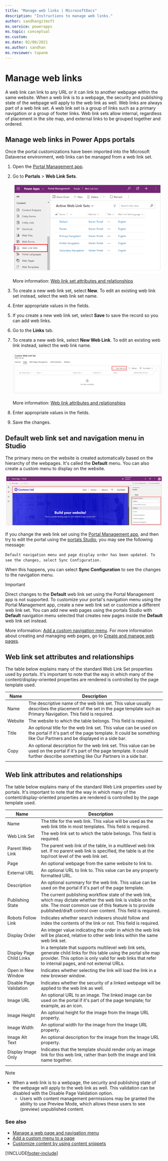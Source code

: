 ```yaml
---
title: "Manage web links | MicrosoftDocs"
description: "Instructions to manage web links."
author: sandhangitmsft
ms.service: powerapps
ms.topic: conceptual
ms.custom: 
ms.date: 02/08/2021
ms.author: sandhan
ms.reviewer: tapanm
---
```


# Manage web links

A web link can link to any URL or it can link to another webpage within the same website. When a web link is to a webpage, the security and publishing state of the webpage will apply to the web link as well. Web links are always part of a web link set. A web link set is a group of links such as a primary navigation or a group of footer links. Web link sets allow internal, regardless of placement in the site map, and external links to be grouped together and ordered.

## Manage web links in Power Apps portals

Once the portal customizations have been imported into the Microsoft Dataverse environment, web links can be managed from a web link set.

1. Open the [Portal Management app](configure-portal.md).

1. Go to **Portals** > **Web Link Sets**.

    ![Web Link Sets](media/manage-web-links/web-link-set.png "Web Link Sets")

    More information: [Web link set attributes and relationships](#web-link-set-attributes-and-relationships)

1. To create a new web link set, select **New**. To edit an existing web link set instead, select the web link set name.

1. Enter appropriate values in the fields.

1. If you create a new web link set, select **Save** to save the record so you can add web links.

1. Go to the **Links** tab.

1. To create a new web link, select **New Web Link**. To edit an existing web link instead, select the web link name.

    ![Add web link](media/manage-web-links/add-web-link.png "add web link")

    More information: [Web link attributes and relationships](#web-link-attributes-and-relationships)

1. Enter appropriate values in the fields.

1. Save the changes.

## Default web link set and navigation menu in Studio

The primary menu on the website is created automatically based on the hierarchy of the webpages. It's called the **Default** menu. You can also create a custom menu to display on the website.

![Default Navigation Menu](media/manage-web-links/navigation-menu.png "Default Navigation Menu")

If you change the web link set using the [Portal Management app](configure-portal.md), and then try to edit the portal using the [portals Studio](../portal-designer-anatomy.md), you may see the following message:

`Default navigation menu and page display order has been updated. To see the changes, select Sync Configuration.`

When this happens, you can select **Sync Configuration** to see the changes to the navigation menu.

> [!IMPORTANT]
> Direct changes to the **Default** web link set using the Portal Management app is not supported. To customize your portal's navigation menu using the Portal Management app, create a new web link set or customize a different web link set. You can add new web pages using the portals Studio with **Default** navigation menu selected that creates new pages inside the **Default** web link set instead.

More information: [Add a custom navigation menu](../add-custom-menu.md). For more information about creating and managing web pages, go to [Create and manage web pages](../create-manage-webpages.md).

## Web link set attributes and relationships

The table below explains many of the standard Web Link Set properties used by portals. It's important to note that the way in which many of the content/display-oriented properties are rendered is controlled by the page template used.

| Name    | Description                                                                                                                                                                                  |
|---------|----------------------------------------------------------------------------------------------------------------------------------------------------------------------------------------------|
| Name    | The descriptive name of the web link set. This value usually describes the placement of the set in the page template such as Primary Navigation. This field is required.                   |
| Website | The website to which the table belongs. This field is required.                                                                                                                             |
| Title   | An optional title for the web link set. This value can be used on the portal if it's part of the page template. It could be something like Our Partners and be displayed in a side bar.    |
| Copy    | An optional description for the web link set. This value can be used on the portal if it's part of the page template. It could further describe something like Our Partners in a side bar. |
||

## Web link attributes and relationships

The table below explains many of the standard Web Link properties used by portals. It's important to note that the way in which many of the content/display-oriented properties are rendered is controlled by the page template used.


|           Name           |                                                                                                               Description                                                                                                               |
|--------------------------|-----------------------------------------------------------------------------------------------------------------------------------------------------------------------------------------------------------------------------------------|
|           Name           |                                                          The title for the web link. This value will be used as the web link title in most templates. This field is required.                                                           |
|       Web Link Set       |                                                                                  The web link set to which the table belongs. This field is required.                                                                                  |
|     Parent Web Link      |                                      The parent web link of the table, in a multilevel web link set. If no parent web link is specified, the table is at the top/root level of the web link set.                                      |
|           Page           |                                                                                          An optional webpage from the same website to link to.                                                                                          |
|        External URL      |                                                                                An optional URL to link to. This value can be any properly formatted URL.                                                                                |
|       Description        |                                                              An optional summary for the web link. This value can be used on the portal if it's part of the page template.                                                              |
|     Publishing State     | The current publishing workflow state of the web link, which may dictate whether the web link is visible on the site. The most common use of this feature is to provide published/draft control over content. This field is required. |
|    Robots Follow Link    |                                                           Indicates whether search indexers should follow and index the contents of the link or not. This field is required.                                                            |
|      Display Order       |                                                  An integer value indicating the order in which the web link will be placed, relative to other web links within the same web link set.                                                  |
| Display Page Child Links |  In a template that supports multilevel web link sets, generate child links for this table using the portal site map provider. This option is only valid for web links that refer to internal pages, and not external URLs.  |
|    Open in New Window    |                                                                            Indicates whether selecting the link will load the link in a new browser window.                                                                             |
| Disable Page Validation  |                                                                       Indicates whether the security of a linked webpage will be applied to the web link as well.                                                                       |
|        Image URL         |                                                   An optional URL to an image. The linked image can be used on the portal if it's part of the page template; for example, as an icon.                                                   |
|       Image Height       |                                                                                      An optional height for the image from the Image URL property.                                                                                      |
|       Image Width        |                                                                                      An optional width for the image from the Image URL property.                                                                                       |
|      Image Alt Text      |                                                                                   An optional description for the image from the Image URL property.                                                                                    |
|    Display Image Only    |                                                   Indicates that the template should render only an image link for this web link, rather than both the image and link name together.                                                    |
|                          |                                                                                                                                                                                                                                         |

> [!NOTE]
> - When a web link is to a webpage, the security and publishing state of the webpage will apply to the web link as well. This validation can be disabled with the Disable Page Validation option. 
>   - Users with content management permissions may be granted the ability to use Preview Mode, which allows these users to see (preview) unpublished content.

### See also

- [Manage a web page and navigation menu](../create-manage-webpages.md#manage-webpage)
- [Add a custom menu to a page](../add-custom-menu.md)
- [Customize content by using content snippets](customize-content-snippets.md)


[!INCLUDE[footer-include](../../../includes/footer-banner.md)]